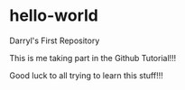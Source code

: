 # hello-world
Darryl's First Repository

This is me taking part in the Github Tutorial!!!

Good luck to all trying to learn this stuff!!!

